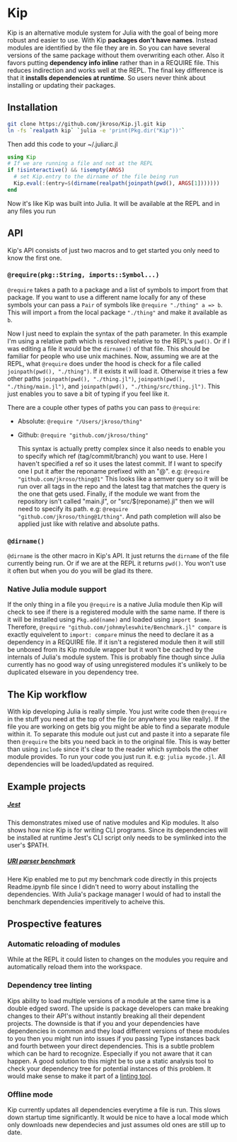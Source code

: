 # Kip

Kip is an alternative module system for Julia with the goal of being more robust and easier to use. With Kip __packages don't have names__. Instead modules are identified by the file they are in. So you can have several versions of the same package without them overwriting each other. Also it favors putting __dependency info inline__ rather than in a REQUIRE file. This reduces indirection and works well at the REPL. The final key difference is that it __installs dependencies at runtime__. So users never think about installing or updating their packages.

## Installation

```sh
git clone https://github.com/jkroso/Kip.jl.git kip
ln -fs `realpath kip` `julia -e 'print(Pkg.dir("Kip"))'`
```

Then add this code to your ~/.juliarc.jl

```julia
using Kip
# If we are running a file and not at the REPL
if !isinteractive() && !isempty(ARGS)
  # set Kip.entry to the dirname of the file being run
  Kip.eval(:(entry=$(dirname(realpath(joinpath(pwd(), ARGS[1]))))))
end
```

Now it's like Kip was built into Julia. It will be available at the REPL and in any files you run

## API

Kip's API consists of just two macros and to get started you only need to know the first one.

### `@require(pkg::String, imports::Symbol...)`

`@require` takes a path to a package and a list of symbols to import from that package. If you want to use a different name locally for any of these symbols your can pass a `Pair` of symbols like `@require "./thing" a => b`. This will import `a` from the local package `"./thing"` and make it available as `b`.

Now I just need to explain the syntax of the path parameter. In this example I'm using a relative path which is resolved relative to the REPL's `pwd()`. Or if I was editing a file it would be the `dirname()` of that file. This should be familiar for people who use unix machines. Now, assuming we are at the REPL, what `@require` does under the hood is check for a file called `joinpath(pwd(), "./thing")`. If it exists it will load it. Otherwise it tries a few other paths `joinpath(pwd(), "./thing.jl")`, `joinpath(pwd(), "./thing/main.jl")`, and `joinpath(pwd(), "./thing/src/thing.jl")`. This just enables you to save a bit of typing if you feel like it.

There are a couple other types of paths you can pass to `@require`:

- Absolute: `@require "/Users/jkroso/thing"`
- Github: `@require "github.com/jkroso/thing"`

  This syntax is actually pretty complex since it also needs to enable you to specify which ref (tag/commit/branch) you want to use. Here I haven't specified a ref so it uses the latest commit. If I want to specify one I put it after the reponame prefixed with an "@". e.g: `@require "github.com/jkroso/thing@1"` This looks like a semver query so it will be run over all tags in the repo and the latest tag that matches the query is the one that gets used. Finally, if the module we want from the repository isn't called "main.jl", or "src/$(reponame).jl" then we will need to specify its path. e.g: `@require "github.com/jkroso/thing@1/thing"`. And path completion will also be applied just like with relative and absolute paths.

### `@dirname()`

`@dirname` is the other macro in Kip's API. It just returns the `dirname` of the file currently being run. Or if we are at the REPL it returns `pwd()`. You won't use it often but when you do you will be glad its there.

### Native Julia module support

If the only thing in a file you `@require` is a native Julia module then Kip will check to see if there is a registered module with the same name. If there is it will be installed using `Pkg.add(name)` and loaded using `import $name`. Therefore, `@require "github.com/johnmyleswhite/Benchmark.jl" compare` is exactly equivelent to `import: compare` minus the need to declare it as a dependency in a REQUIRE file. If it isn't a registered module then it will still be unboxed from its Kip module wrapper but it won't be cached by the internals of Julia's module system. This is probably fine though since Julia currently has no good way of using unregistered modules it's unlikely to be duplicated elseware in you dependency tree.

## The Kip workflow

With kip developing Julia is really simple. You just write code then `@require` in the stuff you need at the top of the file (or anywhere you like really). If the file you are working on gets big you might be able to find a separate module within it. To separate this module out just cut and paste it into a separate file then `@require` the bits you need back in to the original file. This is way better than using `include` since it's clear to the reader which symbols the other module provides. To run your code you just run it. e.g: `julia mycode.jl`. All dependencies will be loaded/updated as required.

## Example projects

##### [Jest](//github.com/jkroso/Jest.jl)

This demonstrates mixed use of native modules and Kip modules. It also shows how nice Kip is for writing CLI programs. Since its dependencies will be installed at runtime Jest's CLI script only needs to be symlinked into the user's $PATH.

##### [URI parser benchmark](//github.com/coiljl/URI/blob/master/Readme.ipynb)

Here Kip enabled me to put my benchmark code directly in this projects Readme.ipynb file since I didn't need to worry about installing the dependencies. With Julia's package manager I would of had to install the benchmark dependencies imperitively to acheive this.

## Prospective features

### Automatic reloading of modules

While at the REPL it could listen to changes on the modules you require and automatically reload them into the workspace.

### Dependency tree linting

Kips ability to load multiple versions of a module at the same time is a double edged sword. The upside is package developers can make breaking changes to their API's without instantly breaking all their dependent projects. The downside is that if you and your dependencies have dependencies in common and they load different versions of these modules to you then you might run into issues if you passing Type instances back and fourth between your direct dependencies. This is a subtle problem which can be hard to recognize. Especially if you not aware that it can happen. A good solution to this might be to use a static analysis tool to check your dependency tree for potential instances of this problem. It would make sense to make it part of a [linting tool](//github.com/tonyhffong/Lint.jl).

### Offline mode

Kip currently updates all dependencies everytime a file is run. This slows down startup time significantly. It would be nice to have a local mode which only downloads new dependecies and just assumes old ones are still up to date.